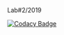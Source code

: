 Lab#2/2019

[![Codacy Badge](https://api.codacy.com/project/badge/Grade/f44f6d83a0d74601bc2815b843c4164d)](https://app.codacy.com/app/SokolR/instantMessegner?utm_source=github.com&utm_medium=referral&utm_content=SokolR/instantMessegner&utm_campaign=Badge_Grade_Dashboard)

